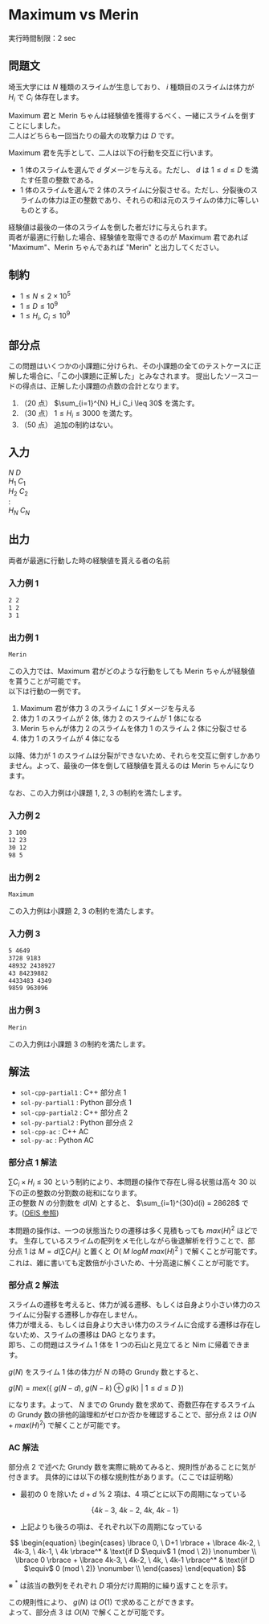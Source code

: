 # Maximum vs Merin

実行時間制限：2 sec

## 問題文

埼玉大学には $N$ 種類のスライムが生息しており、 $i$ 種類目のスライムは体力が $H_i$ で $C_i$ 体存在します。

Maximum 君と Merin ちゃんは経験値を獲得するべく、一緒にスライムを倒すことにしました。\
二人はどちらも一回当たりの最大の攻撃力は $D$ です。

Maximum 君を先手として、二人は以下の行動を交互に行います。

- 1 体のスライムを選んで $d$ ダメージを与える。ただし、 $d$ は $1 \leq d \leq D$ を満たす任意の整数である。
- 1 体のスライムを選んで 2 体のスライムに分裂させる。ただし、分裂後のスライムの体力は正の整数であり、それらの和は元のスライムの体力に等しいものとする。

経験値は最後の一体のスライムを倒した者だけに与えられます。\
両者が最適に行動した場合、経験値を取得できるのが Maximum 君であれば "Maximum"、Merin ちゃんであれば "Merin" と出力してください。

## 制約

- $1 \leq N \leq 2 \times 10^5$
- $1 \leq D \leq 10^9$
- $1 \leq H_i, \ C_i \leq 10^9$

## 部分点

この問題はいくつかの小課題に分けられ、その小課題の全てのテストケースに正解した場合に、「この小課題に正解した」とみなされます。
提出したソースコードの得点は、正解した小課題の点数の合計となります。

1. （20 点） $\sum_{i=1}^{N} H_i C_i \leq 30$ を満たす。
2. （30 点） $1 \leq H_i \leq 3000$ を満たす。
3. （50 点） 追加の制約はない。

## 入力

$N \ D$ \
$H_1 \ C_1$ \
$H_2 \ C_2$ \
$:$ \
$H_N \ C_N$

## 出力

両者が最適に行動した時の経験値を貰える者の名前

### 入力例 1

```txt
2 2
1 2
3 1
```

### 出力例 1

```txt
Merin
```

この入力では、Maximum 君がどのような行動をしても Merin ちゃんが経験値を貰うことが可能です。\
以下は行動の一例です。

1. Maximum 君が体力 3 のスライムに 1 ダメージを与える
2. 体力 1 のスライムが 2 体, 体力 2 のスライムが 1 体になる
3. Merin ちゃんが体力 2 のスライムを体力 1 のスライム 2 体に分裂させる
4. 体力 1 のスライムが 4 体になる

以降、体力が 1 のスライムは分裂ができないため、それらを交互に倒すしかありません。よって、最後の一体を倒して経験値を貰えるのは Merin ちゃんになります。

なお、この入力例は小課題 1, 2, 3 の制約を満たします。

### 入力例 2

```txt
3 100
12 23
30 12
98 5
```

### 出力例 2

```txt
Maximum
```

この入力例は小課題 2, 3 の制約を満たします。

### 入力例 3

```txt
5 4649
3728 9183
48932 2438927
43 84239882
4433483 4349
9859 963096
```

### 出力例 3

```txt
Merin
```

この入力例は小課題 3 の制約を満たします。

## 解法

- `sol-cpp-partial1` : C++ 部分点 1
- `sol-py-partial1` : Python 部分点 1
- `sol-cpp-partial2` : C++ 部分点 2
- `sol-py-partial2` : Python 部分点 2
- `sol-cpp-ac` : C++ AC
- `sol-py-ac` : Python AC

### 部分点 1 解法

$∑C_i \times H_i \leq 30$ という制約により、本問題の操作で存在し得る状態は高々 30 以下の正の整数の分割数の総和になります。\
正の整数 $N$ の分割数を $d(N)$ とすると、 $\sum_{i=1}^{30}d(i) = 28628$ です。([OEIS 参照](https://oeis.org/A000041))

本問題の操作は、一つの状態当たりの遷移は多く見積もっても $max(H)^2$ ほどです。
生存しているスライムの配列をメモ化しながら後退解析を行うことで、部分点 1 は $M = d(∑C_iH_i)$ と置くと $O( \ M \ logM \ max(H)^2 \ )$ で解くことが可能です。\
これは、雑に書いても定数倍が小さいため、十分高速に解くことが可能です。

### 部分点 2 解法

スライムの遷移を考えると、体力が減る遷移、もしくは自身より小さい体力のスライムに分裂する遷移しか存在しません。\
体力が増える、もしくは自身より大きい体力のスライムに合成する遷移は存在しないため、スライムの遷移は DAG となります。\
即ち、この問題はスライム 1 体を 1 つの石山と見立てると Nim に帰着できます。

$g(N)$ をスライム 1 体の体力が $N$ の時の Grundy 数とすると、

$g(N) = mex( \lbrace \ g(N - d), \ g(N - k) \ \oplus
\  g(k) \ | \ 1 \leq d \leq D \ \rbrace)$

になります。よって、 $N$ までの Grundy 数を求めて、奇数匹存在するスライムの Grundy 数の排他的論理和がゼロか否かを確認することで、部分点 2 は $O(N + max(H)^2)$ で解くことが可能です。

### AC 解法

部分点 2 で述べた Grundy 数を実際に眺めてみると、規則性があることに気が付きます。
具体的には以下の様な規則性があります。（ここでは証明略）

- 最初の 0 を除いた $d + d \ \% \ 2$ 項は、4 項ごとに以下の周期になっている

$$\lbrace 4k-3, \ 4k-2, \ 4k, \ 4k-1 \rbrace$$

- 上記よりも後ろの項は、それぞれ以下の周期になっている

$$
\begin{equation}
  \begin{cases}
    \lbrace 0, \ D+1 \rbrace + \lbrace 4k-2, \ 4k-3, \ 4k-1, \ 4k \rbrace^* & \text{if D $\equiv$ 1 (mod \ 2)} \nonumber \\
    \lbrace 0 \rbrace + \lbrace 4k-3, \ 4k-2, \ 4k, \ 4k-1 \rbrace^* & \text{if D $\equiv$ 0 (mod \ 2)} \nonumber \\
  \end{cases}
\end{equation}
$$

※ $^*$ は該当の数列をそれぞれ $D$ 項分だけ周期的に繰り返すことを示す。

この規則性により、 $g(N)$ は $O(1)$ で求めることができます。\
よって、部分点 3 は $O(N)$ で解くことが可能です。
